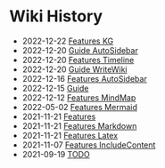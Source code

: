 # Wiki History

- 2022-12-22        [Features KG](/0035_Features_KG)
- 2022-12-20        [Guide AutoSidebar](/0026_Guide_AutoSidebar)
- 2022-12-20        [Features Timeline](/0034_Features_Timeline)
- 2022-12-20        [Guide WriteWiki](/0027_Guide_WriteWiki)
- 2022-12-16        [Features AutoSidebar](/0024_Features_AutoSidebar)
- 2022-12-15        [Guide](/0023_Guide)
- 2022-12-12        [Features MindMap](/0022_Features_MindMap)
- 2022-05-02        [Features Mermaid](/0020_Features_Mermaid)
- 2021-11-21        [Features](/0016_Features)
- 2021-11-21        [Features Markdown](/0017_Features_Markdown)
- 2021-11-21        [Features Latex](/0018_Features_Latex)
- 2021-11-07        [Features IncludeContent](/0013_Features_IncludeContent)
- 2021-09-19        [TODO](/0004_TODO)
